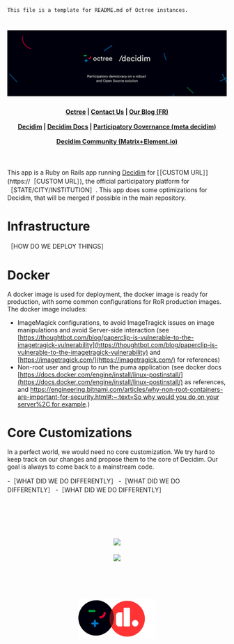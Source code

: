 ```
This file is a template for README.md of Octree instances. 
```
<h1 align="center"><img src="https://github.com/octree-gva/meta/blob/main/decidim/static/header.svg?raw=true" alt="Decidim - Octree Participatory democracy on a robust and open source solution"></h1>
<h4 align="center">
    <a href="https://www.octree.ch">Octree</a> |
    <a href="https://octree.ch/en/contact-us/">Contact Us</a> |
    <a href="https://blog.octree.ch">Our Blog (FR)</a><br/><br/>
    <a href="https://decidim.org">Decidim</a> |
    <a href="https://docs.decidim.org/en/">Decidim Docs</a> |
    <a href="https://meta.decidim.org">Participatory Governance (meta decidim)</a><br/><br/>
    <a href="https://matrix.to/#/+decidim:matrix.org">Decidim Community (Matrix+Element.io)</a>
</h4>


<br/><br/>
This app is a Ruby on Rails app running [Decidim](decidim.org) for [［CUSTOM URL］](https://［CUSTOM URL］), the  official participatory platform for［STATE/CITY/INSTITUTION］.
This app does some optimizations for Decidim, that will be merged if possible in the main repository. 

# Infrastructure

［HOW DO WE DEPLOY THINGS］

# Docker

A docker image is used for deployment, the docker image is ready for production, with some common configurations for RoR production images. The docker image includes:

- ImageMagick configurations, to avoid ImageTragick issues on image manipulations and avoid Server-side interaction (see [https://thoughtbot.com/blog/paperclip-is-vulnerable-to-the-imagetragick-vulnerability](https://thoughtbot.com/blog/paperclip-is-vulnerable-to-the-imagetragick-vulnerability) and [https://imagetragick.com/](https://imagetragick.com/) for references)
- Non-root user and group to run the puma application (see docker docs [https://docs.docker.com/engine/install/linux-postinstall/](https://docs.docker.com/engine/install/linux-postinstall/) as references, and [https://engineering.bitnami.com/articles/why-non-root-containers-are-important-for-security.html#:~:text=So why would you do,on your server%2C for example](https://engineering.bitnami.com/articles/why-non-root-containers-are-important-for-security.html#:~:text=So%20why%20would%20you%20do,on%20your%20server%2C%20for%20example).)


# Core Customizations

In a perfect world, we would need no core customization. We try hard to keep track on our changes and propose them to the core of Decidim. Our goal is always to come back to a mainstream code.

-［WHAT DID WE DO DIFFERENTLY］
-［WHAT DID WE DO DIFFERENTLY］
-［WHAT DID WE DO DIFFERENTLY］



<br /><br />
<h4 align="center">
    <br /><br />
    <img src="https://github.com/octree-gva/meta/blob/main/decidim/static/［PROJECT_NAME］/［MOBILE_SCREENSHOTS］.svg?raw=true" /><br /><br />
    <img src="https://github.com/octree-gva/meta/blob/main/decidim/static/［PROJECT_NAME］/［MOBILE_SCREENSHOTS］.svg?raw=true" /><br /><br />
</h4>

<br /><br />
<p align="center">
    <img src="https://raw.githubusercontent.com/octree-gva/meta/main/decidim/static/octree_and_decidim.svg" height="90" alt="Decidim Installation by Octree" />
</p>